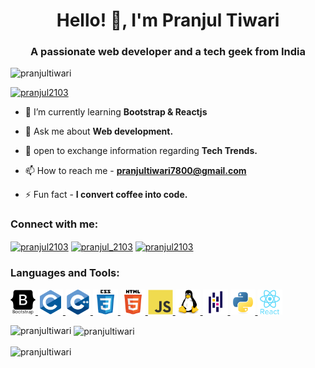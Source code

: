 <h1 align="center">Hello! 👋, I'm Pranjul Tiwari </h1>
<h3 align="center">A passionate web developer and a tech geek from India</h3>

<p align="left"> <img src="https://komarev.com/ghpvc/?username=pranjultiwari&label=Profile%20views&color=0e75b6&style=flat" alt="pranjultiwari" /> </p>

<!-- <p align="left"> <a href="https://github.com/ryo-ma/github-profile-trophy"><img src="https://github-profile-trophy.vercel.app/?username=pranjultiwari" alt="pranjultiwari" /></a> </p> -->

<p align="left"> <a href="https://twitter.com/pranjul2103" target="blank"><img src="https://img.shields.io/twitter/follow/pranjul2103?logo=twitter&style=for-the-badge" alt="pranjul2103" /></a> </p>

- 🌱 I’m currently learning **Bootstrap & Reactjs**

- 💬 Ask me about **Web development.**

- 💬 open to exchange information regarding **Tech Trends.**

- 📫 How to reach me - **pranjultiwari7800@gmail.com**

- ⚡ Fun fact - **I convert coffee into code.**

<h3 align="left">Connect with me:</h3>
<p align="left">
<a title="twitter" href="https://twitter.com/pranjul2103" target="blank"><img align="center" src="https://raw.githubusercontent.com/rahuldkjain/github-profile-readme-generator/master/src/images/icons/Social/twitter.svg" alt="pranjul2103" height="30" width="40" /></a>
<a title="instagram" href="https://instagram.com/pranjul_2103" target="blank"><img align="center" src="https://raw.githubusercontent.com/rahuldkjain/github-profile-readme-generator/master/src/images/icons/Social/instagram.svg" alt="pranjul_2103" height="30" width="40" /></a>
<a title="codechef" href="https://www.codechef.com/users/pranjul2103" target="blank"><img align="center" src="https://cdn.jsdelivr.net/npm/simple-icons@3.1.0/icons/codechef.svg" alt="pranjul2103" height="30" width="40" /></a>
</p>

<h3 align="left">Languages and Tools:</h3>
<p align="left"> <a title="Bootstrap" href="https://getbootstrap.com" target="_blank" rel="noreferrer"> <img src="https://raw.githubusercontent.com/devicons/devicon/master/icons/bootstrap/bootstrap-plain-wordmark.svg" alt="bootstrap" width="40" height="40"/> </a> <a title="c programming" href="https://www.cprogramming.com/" target="_blank" rel="noreferrer"> <img src="https://raw.githubusercontent.com/devicons/devicon/master/icons/c/c-original.svg" alt="c" width="40" height="40"/> </a> <a title="C++" href="https://www.w3schools.com/cpp/" target="_blank" rel="noreferrer"> <img src="https://raw.githubusercontent.com/devicons/devicon/master/icons/cplusplus/cplusplus-original.svg" alt="cplusplus" width="40" height="40"/> </a> <a title="css" href="https://www.w3schools.com/css/" target="_blank" rel="noreferrer"> <img src="https://raw.githubusercontent.com/devicons/devicon/master/icons/css3/css3-original-wordmark.svg" alt="css3" width="40" height="40"/> </a> <a title="html" href="https://www.w3.org/html/" target="_blank" rel="noreferrer"> <img src="https://raw.githubusercontent.com/devicons/devicon/master/icons/html5/html5-original-wordmark.svg" alt="html5" width="40" height="40"/> </a> <a title="Javascript" href="https://developer.mozilla.org/en-US/docs/Web/JavaScript" target="_blank" rel="noreferrer"> <img src="https://raw.githubusercontent.com/devicons/devicon/master/icons/javascript/javascript-original.svg" alt="javascript" width="40" height="40"/> </a> <a title="linux" href="https://www.linux.org/" target="_blank" rel="noreferrer"> <img src="https://raw.githubusercontent.com/devicons/devicon/master/icons/linux/linux-original.svg" alt="linux" width="40" height="40"/> </a> <a title="pandas" href="https://pandas.pydata.org/" target="_blank" rel="noreferrer"> <img src="https://raw.githubusercontent.com/devicons/devicon/2ae2a900d2f041da66e950e4d48052658d850630/icons/pandas/pandas-original.svg" alt="pandas" width="40" height="40"/> </a> <a title="python" href="https://www.python.org" target="_blank" rel="noreferrer"> <img src="https://raw.githubusercontent.com/devicons/devicon/master/icons/python/python-original.svg" alt="python" width="40" height="40"/> </a> <a title="react.js" href="https://reactjs.org/" target="_blank" rel="noreferrer"> <img src="https://raw.githubusercontent.com/devicons/devicon/master/icons/react/react-original-wordmark.svg" alt="react" width="40" height="40"/> </a> </p>

<p><img align="left" src="https://github-readme-stats.vercel.app/api/top-langs?username=pranjultiwari&show_icons=true&locale=en&layout=compact" alt="pranjultiwari" /></p>

<p>&nbsp;<img align="center" src="https://github-readme-stats.vercel.app/api?username=pranjultiwari&show_icons=true&locale=en" alt="pranjultiwari" /></p>

<p><img align="center" src="https://github-readme-streak-stats.herokuapp.com/?user=pranjultiwari&" alt="pranjultiwari" /></p>
